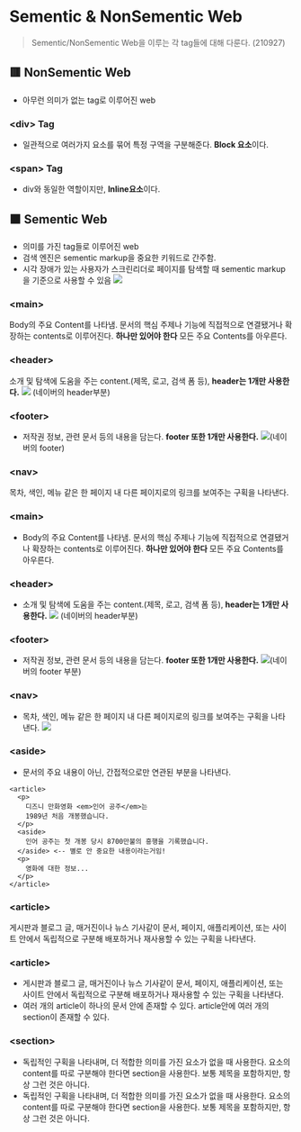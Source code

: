 # Sementic & NonSementic Web
>Sementic/NonSementic Web을 이루는 각 tag들에 대해 다룬다. (210927)
## 🟥 NonSementic Web
- 아무런 의미가 없는 tag로 이루어진 web
### **&lt;div> Tag**
- 일관적으로 여러가지 요소를 묶어 특정 구역을 구분해준다. **Block 요소**이다.
### **&lt;span> Tag**
- div와 동일한 역할이지만, **Inline요소**이다.
## 🟧 Sementic Web
- 의미를 가진 tag들로 이루어진 web
- 검색 엔진은 sementic markup을 중요한 키워드로 간주함.
- 시각 장애가 있는 사용자가 스크린리더로 페이지를 탐색할 때 sementic markup을 기준으로 사용할 수 있음
![](https://images.velog.io/images/songjy377/post/1aa2ba2c-a391-4262-a5de-38e55d0ad67a/Image%2011.jpg)
### &lt;main>
Body의 주요 Content를 나타냄. 문서의 핵심 주제나 기능에 직접적으로 연결됐거나 확장하는 contents로 이루어진다. **하나만 있어야 한다** 모든 주요 Contents를 아우른다.
### &lt;header> 
소개 및 탐색에 도움을 주는 content.(제목, 로고, 검색 폼 등), **header는 1개만 사용한다.**
![](https://images.velog.io/images/songjy377/post/9065d792-7400-49d5-805a-874e494a31fd/Image%2011.jpg) (네이버의 header부분)
### &lt;footer> 
- 저작권 정보, 관련 문서 등의 내용을 담는다. **footer 또한 1개만 사용한다.**
![](https://images.velog.io/images/songjy377/post/82cd9d9d-1ad2-410d-8995-d51eb655bbc7/Image%2011.jpg)(네이버의 footer)
### &lt;nav>
  목차, 색인, 메뉴 같은 한 페이지 내 다른 페이지로의 링크를 보여주는 구획을 나타낸다.
### &lt;main>
- Body의 주요 Content를 나타냄. 문서의 핵심 주제나 기능에 직접적으로 연결됐거나 확장하는 contents로 이루어진다. **하나만 있어야 한다** 모든 주요 Contents를 아우른다.
### &lt;header> 
- 소개 및 탐색에 도움을 주는 content.(제목, 로고, 검색 폼 등), **header는 1개만 사용한다.**
 ![](https://images.velog.io/images/songjy377/post/9065d792-7400-49d5-805a-874e494a31fd/Image%2011.jpg) (네이버의 header부분)
### &lt;footer>
- 저작권 정보, 관련 문서 등의 내용을 담는다. **footer 또한 1개만 사용한다.**
![](https://images.velog.io/images/songjy377/post/82cd9d9d-1ad2-410d-8995-d51eb655bbc7/Image%2011.jpg)(네이버의 footer 부분)
### &lt;nav>
- 목차, 색인, 메뉴 같은 한 페이지 내 다른 페이지로의 링크를 보여주는 구획을 나타낸다.
  ![](https://images.velog.io/images/songjy377/post/1a24e726-f20c-442c-82c0-b9cee4718f98/Image%2011.jpg)
### &lt;aside> 
- 문서의 주요 내용이 아닌, 간접적으로만 연관된 부분을 나타낸다.
```
<article>
  <p>
    디즈니 만화영화 <em>인어 공주</em>는
    1989년 처음 개봉했습니다.
  </p>
  <aside>
    인어 공주는 첫 개봉 당시 8700만불의 흥행을 기록했습니다.
  </aside> <-- 별로 안 중요한 내용이라는거임!
  <p>
    영화에 대한 정보...
  </p>
</article>
```

### &lt;article>
게시판과 블로그 글, 매거진이나 뉴스 기사같이 문서, 페이지, 애플리케이션, 또는 사이트 안에서 독립적으로 구분해 배포하거나 재사용할 수 있는 구획을 나타낸다.

### &lt;article>
- 게시판과 블로그 글, 매거진이나 뉴스 기사같이 문서, 페이지, 애플리케이션, 또는 사이트 안에서 독립적으로 구분해 배포하거나 재사용할 수 있는 구획을 나타낸다.
- 여러 개의 article이 하나의 문서 안에 존재할 수 있다.
   article안에 여러 개의 section이 존재할 수 있다.
	
### &lt;section>
- 독립적인 구획을 나타내며, 더 적합한 의미를 가진 요소가 없을 때 사용한다. 요소의 content를 따로 구분해야 한다면 section을 사용한다. 보통 제목을 포함하지만, 항상 그런 것은 아니다.
- 독립적인 구획을 나타내며, 더 적합한 의미를 가진 요소가 없을 때 사용한다. 요소의 content를 따로 구분해야 한다면 section을 사용한다. 보통 제목을 포함하지만, 항상 그런 것은 아니다.
